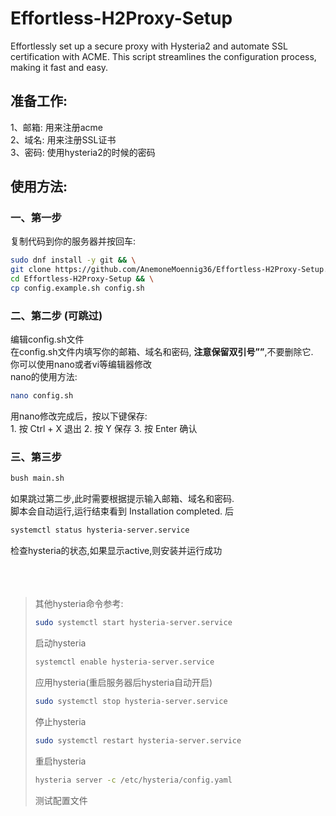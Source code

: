 # Effortless-H2Proxy-Setup
Effortlessly set up a secure proxy with Hysteria2 and automate SSL certification with ACME. This script streamlines the configuration process, making it fast and easy.

## 准备工作:
1、邮箱: 用来注册acme  
2、域名: 用来注册SSL证书  
3、密码: 使用hysteria2的时候的密码  
## 使用方法:
### 一、第一步  
复制代码到你的服务器并按回车:
```sh
sudo dnf install -y git && \
git clone https://github.com/AnemoneMoennig36/Effortless-H2Proxy-Setup.git && \
cd Effortless-H2Proxy-Setup && \
cp config.example.sh config.sh
```
### 二、第二步 (可跳过)  
编辑config.sh文件  
在config.sh文件内填写你的邮箱、域名和密码, **注意保留双引号””**,不要删除它.  
你可以使用nano或者vi等编辑器修改  
nano的使用方法:
```sh
nano config.sh
```
用nano修改完成后，按以下键保存:  
	1.	按 Ctrl + X 退出
	2.	按 Y 保存
	3.	按 Enter 确认

### 三、第三步
```sh
bush main.sh 
```
如果跳过第二步,此时需要根据提示输入邮箱、域名和密码.  
脚本会自动运行,运行结束看到 Installation completed. 后  
```sh
systemctl status hysteria-server.service
```
检查hysteria的状态,如果显示active,则安装并运行成功  <br>
<br>
<br>
<br>
 > 其他hysteria命令参考:
 > ```sh
 > sudo systemctl start hysteria-server.service
 > ```
 > 启动hysteria
 > ```sh
 > systemctl enable hysteria-server.service
 > ```
 > 应用hysteria(重启服务器后hysteria自动开启)
 > ```sh
 > sudo systemctl stop hysteria-server.service
 > ```
 > 停止hysteria
 > ```sh
 > sudo systemctl restart hysteria-server.service
 > ```
 > 重启hysteria
 > ```sh
 > hysteria server -c /etc/hysteria/config.yaml
 > ```
 > 测试配置文件
